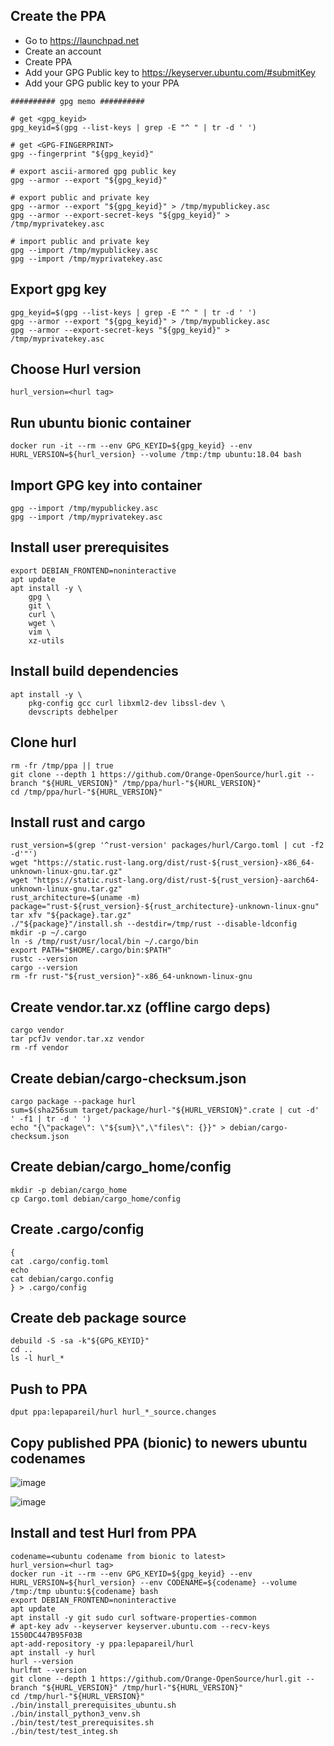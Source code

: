 ## Create the PPA

- Go to https://launchpad.net
- Create an account
- Create PPA
- Add your GPG Public key to https://keyserver.ubuntu.com/#submitKey
- Add your GPG public key to your PPA

```
########## gpg memo ##########

# get <gpg_keyid>
gpg_keyid=$(gpg --list-keys | grep -E "^ " | tr -d ' ')

# get <GPG-FINGERPRINT>
gpg --fingerprint "${gpg_keyid}"

# export ascii-armored gpg public key
gpg --armor --export "${gpg_keyid}"

# export public and private key
gpg --armor --export "${gpg_keyid}" > /tmp/mypublickey.asc
gpg --armor --export-secret-keys "${gpg_keyid}" > /tmp/myprivatekey.asc

# import public and private key
gpg --import /tmp/mypublickey.asc
gpg --import /tmp/myprivatekey.asc
```

## Export gpg key

```
gpg_keyid=$(gpg --list-keys | grep -E "^ " | tr -d ' ')
gpg --armor --export "${gpg_keyid}" > /tmp/mypublickey.asc
gpg --armor --export-secret-keys "${gpg_keyid}" > /tmp/myprivatekey.asc
```
## Choose Hurl version

```
hurl_version=<hurl tag>
```
## Run ubuntu bionic container

```
docker run -it --rm --env GPG_KEYID=${gpg_keyid} --env HURL_VERSION=${hurl_version} --volume /tmp:/tmp ubuntu:18.04 bash
```

## Import GPG key into container

```
gpg --import /tmp/mypublickey.asc
gpg --import /tmp/myprivatekey.asc
```

## Install user prerequisites

```
export DEBIAN_FRONTEND=noninteractive
apt update
apt install -y \
    gpg \
    git \
    curl \
    wget \
    vim \
    xz-utils
```

## Install build dependencies

```
apt install -y \
    pkg-config gcc curl libxml2-dev libssl-dev \
    devscripts debhelper
```

## Clone hurl

```
rm -fr /tmp/ppa || true
git clone --depth 1 https://github.com/Orange-OpenSource/hurl.git --branch "${HURL_VERSION}" /tmp/ppa/hurl-"${HURL_VERSION}"
cd /tmp/ppa/hurl-"${HURL_VERSION}"
```

## Install rust and cargo

```
rust_version=$(grep '^rust-version' packages/hurl/Cargo.toml | cut -f2 -d'"')
wget "https://static.rust-lang.org/dist/rust-${rust_version}-x86_64-unknown-linux-gnu.tar.gz"
wget "https://static.rust-lang.org/dist/rust-${rust_version}-aarch64-unknown-linux-gnu.tar.gz"
rust_architecture=$(uname -m)
package="rust-${rust_version}-${rust_architecture}-unknown-linux-gnu"
tar xfv "${package}.tar.gz"
./"${package}"/install.sh --destdir=/tmp/rust --disable-ldconfig
mkdir -p ~/.cargo
ln -s /tmp/rust/usr/local/bin ~/.cargo/bin
export PATH="$HOME/.cargo/bin:$PATH"
rustc --version
cargo --version
rm -fr rust-"${rust_version}"-x86_64-unknown-linux-gnu
```

## Create vendor.tar.xz (offline cargo deps)

```
cargo vendor
tar pcfJv vendor.tar.xz vendor
rm -rf vendor
```

## Create debian/cargo-checksum.json

```
cargo package --package hurl
sum=$(sha256sum target/package/hurl-"${HURL_VERSION}".crate | cut -d' ' -f1 | tr -d ' ')
echo "{\"package\": \"${sum}\",\"files\": {}}" > debian/cargo-checksum.json
```

## Create debian/cargo_home/config

```
mkdir -p debian/cargo_home
cp Cargo.toml debian/cargo_home/config
```

## Create .cargo/config

```
{
cat .cargo/config.toml
echo
cat debian/cargo.config
} > .cargo/config
```

## Create deb package source

```
debuild -S -sa -k"${GPG_KEYID}"
cd ..
ls -l hurl_*
```

## Push to PPA

```
dput ppa:lepapareil/hurl hurl_*_source.changes
```

## Copy published PPA (bionic) to newers ubuntu codenames

![image](https://github.com/user-attachments/assets/8e7d506a-d266-44eb-8d2f-48431defb890)

![image](https://github.com/user-attachments/assets/9304a5d9-1422-4320-915f-11b3cf3d1c27)

## Install and test Hurl from PPA

```shell
codename=<ubuntu codename from bionic to latest>
hurl_version=<hurl tag>
docker run -it --rm --env GPG_KEYID=${gpg_keyid} --env HURL_VERSION=${hurl_version} --env CODENAME=${codename} --volume /tmp:/tmp ubuntu:${codename} bash
export DEBIAN_FRONTEND=noninteractive
apt update
apt install -y git sudo curl software-properties-common
# apt-key adv --keyserver keyserver.ubuntu.com --recv-keys 1550DC447B95F03B
apt-add-repository -y ppa:lepapareil/hurl
apt install -y hurl
hurl --version
hurlfmt --version
git clone --depth 1 https://github.com/Orange-OpenSource/hurl.git --branch "${HURL_VERSION}" /tmp/hurl-"${HURL_VERSION}"
cd /tmp/hurl-"${HURL_VERSION}"
./bin/install_prerequisites_ubuntu.sh
./bin/install_python3_venv.sh
./bin/test/test_prerequisites.sh
./bin/test/test_integ.sh
```
